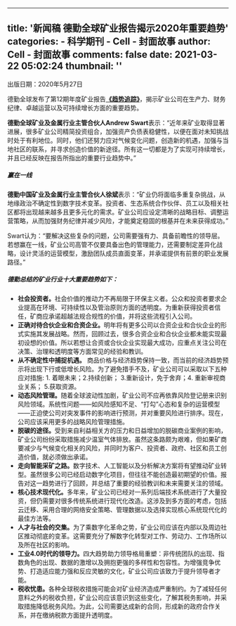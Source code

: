 
---
title: '新闻稿
德勤全球矿业报告揭示2020年重要趋势'
categories: 
    - 科学期刊
    - Cell - 封面故事
author: Cell - 封面故事
comments: false
date: 2021-03-22 05:02:24
thumbnail: ''
---

<div>   
<div class="customrichtext parbase section">




<div>






<div class="custom-rte">

    

<p></p><p>出版日期：2020年5月27日</p>
<p>德勤全球发布了第12期年度矿业报告<b><a href="https://www2.deloitte.com/cn/zh/pages/about-deloitte/articles/deloitte-cn-tracking-the-trends-2020-zh-200527.pdf" target="_blank">《趋势追踪》</a></b>，揭示矿业公司在生产力、财务纪律、卓越运营以及可持续增长方面的重要趋势。</p>
<p><b>德勤全球矿业及金属行业主管合伙人Andrew Swart</b>表示：“近年来矿业取得显著进展，很多矿业公司精简投资组合，加强资产负债表稳健性，以便在面对未知挑战时处于有利地位。同时，他们还努力应对气候变化问题，创造新的机遇，加强与当地社区的联系，并寻求创造价值的新途径。所有这一切都是为了实现可持续增长，并且已经反映在报告所指出的重要行业趋势中。”</p>
<h5><b>赢在一线</b></h5>
<p><b>德勤中国矿业及金属行业主管合伙人徐斌</b>表示：“矿业仍将面临多重复杂挑战，从地缘政治不确定性到数字技术变革。投资者、生态系统合作伙伴、员工以及相关社区都将出现越来越多且更多元化的需求。矿业公司应设定清晰的战略目标、调整运营策略，从而加强财务纪律并减少风险，才能奠定稳固的根基并在未来获得成功。”</p>
<p>Swart认为：“要解决这些复杂的问题，公司需要强有力、具备前瞻性的领导层。若想赢在一线，矿业公司高管不仅要具备出色的管理能力，还需要制定差异化战略，设计灵活的运营模型，激励团队成员直面变革，并承诺提供有前景的职业发展路径。”</p>
<h5><b>德勤总结的矿业行业十大重要趋势如下：</b></h5>
<ul>
<li><b>社会投资者。</b>社会价值的推动力不再局限于环保主义者。公众和投资者要求企业提高在环境、可持续性以及管治原则方面的透明度。为重新获得投资者信任，矿商应承诺超越法规合规性的价值，并将这些流程引入公司。</li>
<li><b>正确对待合伙企业和合资企业。</b>明年将有更多公司以合资企业和合伙企业的形式实施其发展战略。然而，回顾过去，很多合资企业和合伙企业都未能实现最初设想的价值。所以若想让合资或合伙企业实现最大成功，应重点关注公司在决策、治理和透明度等方面常见的经验和教训。</li>
<li><b>从不确定性中捕捉机遇。</b> 商品价格与经济趋势保持一致，而当前的经济趋势预示将出现下行或低增长风险。为了避免措手不及，矿业公司可以采取以下五种应对措施: 1. 着眼未来；2.持续创新； 3.重新设计，免于舍弃；4. 重新审视商业关系； 5.获取资源。</li>
<li><b>动态风险管理。</b>随着全球波动性加剧，矿业公司不应再依靠风险登记册来识别风险领域。系统性问题——如风险感知不足、“打勾”心态和复杂的运营模型——正迫使公司对突发事件的影响进行预测，并对重要风险进行排序。现在，公司应该采用更多的战略风险管理措施。</li>
<li><b>脱碳的途径。</b>受到来自利益相关方的压力和日益增加的脱碳商业案例的影响，矿业公司纷纷采取措施减少温室气体排放。虽然这条路颇为艰难，但如果矿商要减少与气候变化相关的风险，并同时为客户、投资者、政府、社区和员工创造价值，就必须做出承诺。</li>
<li><b>走向智能采矿之路。</b>数字技术、人工智能以及分析解决方案将有望推动矿业转型。虽然很多公司已经启动数字化项目，但往往不能创造最初期望的价值。报告对这一趋势进行了回顾，并总结了重要的经验教训和未来需要关注的领域。</li>
<li><b>核心技术现代化。</b>多年来，矿业公司已经对一系列后端技术系统进行了大量投资，但仍需要对很多传统系统进行现代化改造。这涉及到多方面的考虑，包括云迁移、采用合理的网络安全策略、管理数据以及选择实现核心系统现代化的最佳方法等。</li>
<li><b>人才与社会的交集。</b>为了乘数字化革命之势，矿业公司应该在内部以及周边社区推动彻底的变革。这需要充分了解数字化转型对工作、劳动力、工作场所以及所在社区的影响。</li>
<li><b>工业4.0时代的领导力。</b>四大趋势助力领导格局重塑：非传统团队的出现、指数角色的出现、数据的激增以及拥抱更强的多样性和包容性。为增强竞争优势、打造适应能力强和反应灵敏的文化，矿业公司应该致力于提升领导者才能。</li>
<li><b>税收忧患。</b>各种全球税收措施可能会对矿业经济造成严重制约。为了减轻任何意料之外的税收负担，矿业公司应该意识到这些变化，了解其税务影响，并采取措施降低税务风险。为此，公司需要达成新的合同，形成新的政府合作关系，并在缴纳税款方面提升透明度。</li>
</ul>
<p>
</p></div>    


</div> 
</div>
  
</div>
            